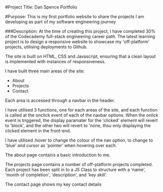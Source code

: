 #Project Title: Dan Spence Portfolio

#Purpose: This is my first portfolio website to share the projects I am developing as part of my software engineering journey

###Description:
At the time of creating this project, I have completed 30% of the Codecademy full-stack engineering career path. The latest learning project is to design a responsive website to showcase my 'off-platform' projects, utilising deployments to Github.

The site is built on HTML, CSS and Javascript, ensuring that a clean layout is implemented with instances of responsiveness.

I have built three main areas of the site:
- About
- Projects
- Contact

Each area is accessed through a navbar in the header.

I have utilised 3 functions, one for each areas of the site, and each function is called at the onclick event of each of the navbar options. When the onlick event is triggered, the display paramater for the 'clicked' element will revert to 'block', and the other two will revert to 'none, thsu only displaying the clicked element in the front-end.

I have utilised :hover to change the colour of the nav option, to change to 'blue' and cursor as 'pointer' when hovering over each.

The about page contains a basic introduction to me.

The projects page contains a number of off-platform projects completed. Each project has been split in to a JS Class to structure with a 'name', 'month of completion', 'description', and 'key skill'. 

The contact page shows my key contact details